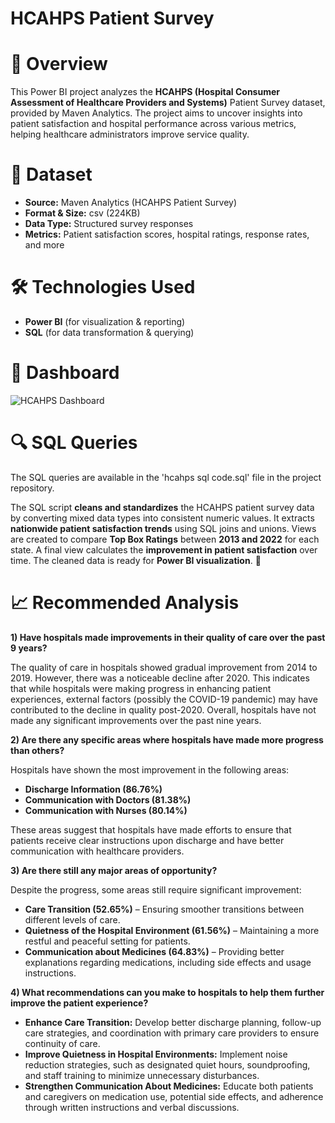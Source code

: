 # HCAHPS Patient Survey

# 📌 Overview
This Power BI project analyzes the **HCAHPS (Hospital Consumer Assessment of Healthcare Providers and Systems)** Patient Survey dataset, provided by Maven Analytics. The project aims to uncover insights into patient satisfaction and hospital performance across various metrics, helping healthcare administrators improve service quality.

# 📂 Dataset
* **Source:** Maven Analytics (HCAHPS Patient Survey)
* **Format & Size:** csv (224KB)
* **Data Type:** Structured survey responses
* **Metrics:** Patient satisfaction scores, hospital ratings, response rates, and more

# 🛠️ Technologies Used
* **Power BI** (for visualization & reporting)
* **SQL** (for data transformation & querying)

# 📌 Dashboard
![HCAHPS Dashboard](https://github.com/user-attachments/assets/146ba999-ae70-46ef-a415-1efc363dc365)

# 🔍 SQL Queries
The SQL queries are available in the 'hcahps sql code.sql' file in the project repository. 

The SQL script **cleans and standardizes** the HCAHPS patient survey data by converting mixed data types into consistent numeric values. It extracts **nationwide patient satisfaction trends** using SQL joins and unions. Views are created to compare **Top Box Ratings** between **2013 and 2022** for each state. A final view calculates the **improvement in patient satisfaction** over time. The cleaned data is ready for **Power BI visualization**. 🚀

# 📈 Recommended Analysis
**1) Have hospitals made improvements in their quality of care over the past 9 years?**

The quality of care in hospitals showed gradual improvement from 2014 to 2019. However, there was a noticeable decline after 2020. This indicates that while hospitals were making progress in enhancing patient experiences, external factors (possibly the COVID-19 pandemic) may have contributed to the decline in quality post-2020. Overall, hospitals have not made any significant improvements over the past nine years.

**2) Are there any specific areas where hospitals have made more progress than others?**

Hospitals have shown the most improvement in the following areas:
* **Discharge Information (86.76%)**
* **Communication with Doctors (81.38%)**
* **Communication with Nurses (80.14%)**
  
These areas suggest that hospitals have made efforts to ensure that patients receive clear instructions upon discharge and have better communication with healthcare providers.

**3) Are there still any major areas of opportunity?**

Despite the progress, some areas still require significant improvement:
* **Care Transition (52.65%)** – Ensuring smoother transitions between different levels of care.
* **Quietness of the Hospital Environment (61.56%)** – Maintaining a more restful and peaceful setting for patients.
* **Communication about Medicines (64.83%)** – Providing better explanations regarding medications, including side effects and usage instructions.
  
**4) What recommendations can you make to hospitals to help them further improve the patient experience?**

* **Enhance Care Transition:** Develop better discharge planning, follow-up care strategies, and coordination with primary care providers to ensure continuity of care.
* **Improve Quietness in Hospital Environments:** Implement noise reduction strategies, such as designated quiet hours, soundproofing, and staff training to minimize unnecessary disturbances.
* **Strengthen Communication About Medicines:** Educate both patients and caregivers on medication use, potential side effects, and adherence through written instructions and verbal discussions.
